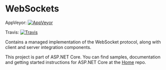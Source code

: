 WebSockets
================

AppVeyor: [![AppVeyor](https://ci.appveyor.com/api/projects/status/lk5hyg6gki03hdqe/branch/dev?svg=true)](https://ci.appveyor.com/project/aspnetci/WebSockets/branch/dev)

Travis:   [![Travis](https://travis-ci.org/aspnet/WebSockets.svg?branch=dev)](https://travis-ci.org/aspnet/WebSockets)

Contains a managed implementation of the WebSocket protocol, along with client and server integration components.

This project is part of ASP.NET Core. You can find samples, documentation and getting started instructions for ASP.NET Core at the [Home](https://github.com/aspnet/home) repo.



